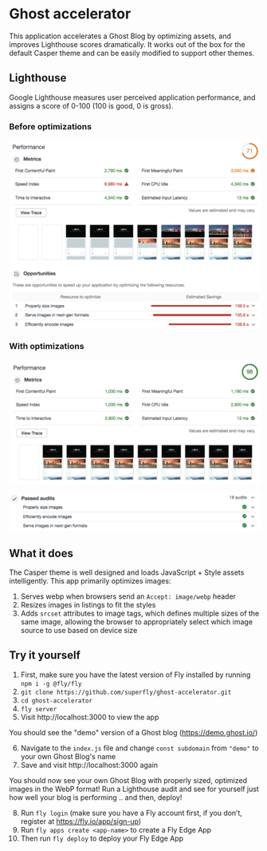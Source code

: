 # Ghost accelerator

This application accelerates a Ghost Blog by optimizing assets, and improves Lighthouse scores dramatically. It works out of the box for the default Casper theme and can be easily modified to support other themes.

## Lighthouse

Google Lighthouse measures user perceived application performance, and assigns a score of 0-100 (100 is good, 0 is gross).

### Before optimizations

![Ghost Performance Score Before](images/GhostLHBefore@2x.png "Ghost Performance Score Before")

### With optimizations

![Ghost Performance Score After](images/GhostLHAfter@2x.png "Ghost Performance Score After")

![Ghost Performance Score After](images/GhostLHAfter2@2x.png "Ghost Performance Score After")

## What it does

The Casper theme is well designed and loads JavaScript + Style assets intelligently. This app primarily optimizes images:

1. Serves webp when browsers send an `Accept: image/webp` header
2. Resizes images in listings to fit the styles
3. Adds `srcset` attributes to image tags, which defines multiple sizes of the same image, allowing the browser to appropriately select which image source to use based on device size

## Try it yourself

1. First, make sure you have the latest version of Fly installed by running `npm i -g @fly/fly`
2. `git clone https://github.com/superfly/ghost-accelerator.git`
3. `cd ghost-accelerator`
4. `fly server`
5. Visit http://localhost:3000 to view the app

You should see the "demo" version of a Ghost blog (https://demo.ghost.io/)

6. Navigate to the `index.js` file and change `const subdomain` from `"demo"` to your own Ghost Blog's name
7. Save and visit http://localhost:3000 again

You should now see your own Ghost Blog with properly sized, optimized images in the WebP format! Run a Lighthouse audit and see for yourself just how well your blog is performing .. and then, deploy!

8. Run `fly login` (make sure you have a Fly account first, if you don’t, register at https://fly.io/app/sign-up)
9. Run `fly apps create <app-name>` to create a Fly Edge App
10. Then run `fly deploy` to deploy your Fly Edge App